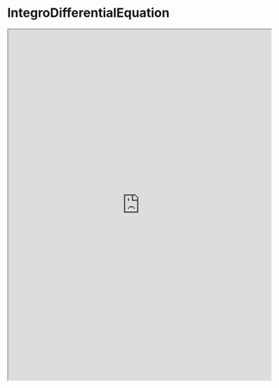 # IntegroDifferentialEquation
<iframe src="https://www.wolframcloud.com/objects/vatsalsanjay/Published/IntegroDifferential.nb?_embed=iframe" width="600" height="800"></iframe>
